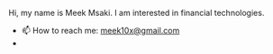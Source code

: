 
Hi, my name is Meek Msaki. I am interested in financial technologies.
- 📫 How to reach me: meek10x@gmail.com
- 
<!-- > **Warning**
> Do not spam my email.

> **Note**
> Anyone is welcome and please introduce yourself when you reach out to me 🐶. -->
